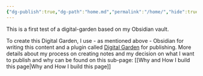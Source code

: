 ```yaml
---
{"dg-publish":true,"dg-path":"home.md","permalink":"/home/","hide":true,"tags":["gardenEntry"]}
---
```





This is a first test of a digital-garden based on my Obsidian vault.

To create this Digital Garden, I use - as mentioned above - Obsidian for writing this content and a plugin called [Digital Garden](https://github.com/oleeskild/obsidian-digital-garden) for publishing. More details about my process on creating notes and my decision on what I want to publish and why can be found on this sub-page: [[Why and How I build this page\|Why and How I build this page]]